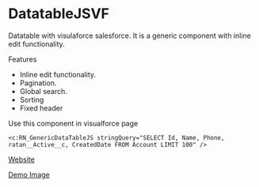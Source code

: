 # DatatableJSVF
Datatable with visulaforce salesforce. It is a generic component with inline edit functionality. 

Features
- Inline edit functionality.
- Pagination.
- Global search.
- Sorting
- Fixed header


Use this component in visualforce page 
```
<c:RN_GenericDataTableJS stringQuery="SELECT Id, Name, Phone, ratan__Active__c, CreatedDate FROM Account LIMIT 100" />
```
[Website](http://ratan92paul.github.io/DatatableJSVF)

[Demo Image](https://drive.google.com/file/d/0B5PMI0wQcOqlMTVZOFJPakFpemM/view?usp=sharing)
